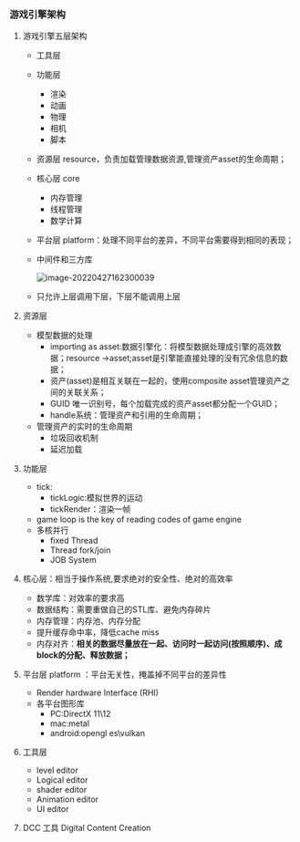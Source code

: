 ### 游戏引擎架构

1. 游戏引擎五层架构

   - 工具层 

   - 功能层

     - 渲染
     - 动画
     - 物理
     - 相机
     - 脚本

   - 资源层 resource，负责加载管理数据资源,管理资产asset的生命周期；

   - 核心层 core

     - 内存管理
     - 线程管理
     - 数学计算

   - 平台层 platform：处理不同平台的差异，不同平台需要得到相同的表现；

   - 中间件和三方库

     ![image-20220427162300039](C:\Users\51039\AppData\Roaming\Typora\typora-user-images\image-20220427162300039.png)

   - 只允许上层调用下层，下层不能调用上层

2. 资源层

   - 模型数据的处理
     - importing as asset:数据引擎化：将模型数据处理成引擎的高效数据；resource ->asset;asset是引擎能直接处理的没有冗余信息的数据；
     - 资产(asset)是相互关联在一起的，使用composite asset管理资产之间的关联关系；
     - GUID 唯一识别号，每个加载完成的资产asset都分配一个GUID；
     - handle系统：管理资产和引用的生命周期；
   - 管理资产的实时的生命周期
     - 垃圾回收机制
     - 延迟加载

3. 功能层

   - tick:
     - tickLogic:模拟世界的运动
     - tickRender：渲染一帧
   - game loop is the key of reading codes of game engine
   - 多核并行
     - fixed Thread
     - Thread fork/join
     - JOB System

4. 核心层：相当于操作系统,要求绝对的安全性、绝对的高效率

   - 数学库：对效率的要求高
   - 数据结构：需要重做自己的STL库、避免内存碎片
   - 内存管理：内存池、内存分配
   - 提升缓存命中率，降低cache miss
   - 内存对齐：**相关的数据尽量放在一起、访问时一起访问(按照顺序)、成block的分配、释放数据；**

5. 平台层 platform ：平台无关性，掩盖掉不同平台的差异性

   - Render hardware Interface (RHI)
   - 各平台图形库
     - PC:DirectX 11\12
     - mac:metal
     - android:opengl es\vulkan

6. 工具层 

   - level editor
   - Logical editor
   - shader editor
   - Animation editor
   - UI editor

7. DCC 工具 Digital Content Creation

